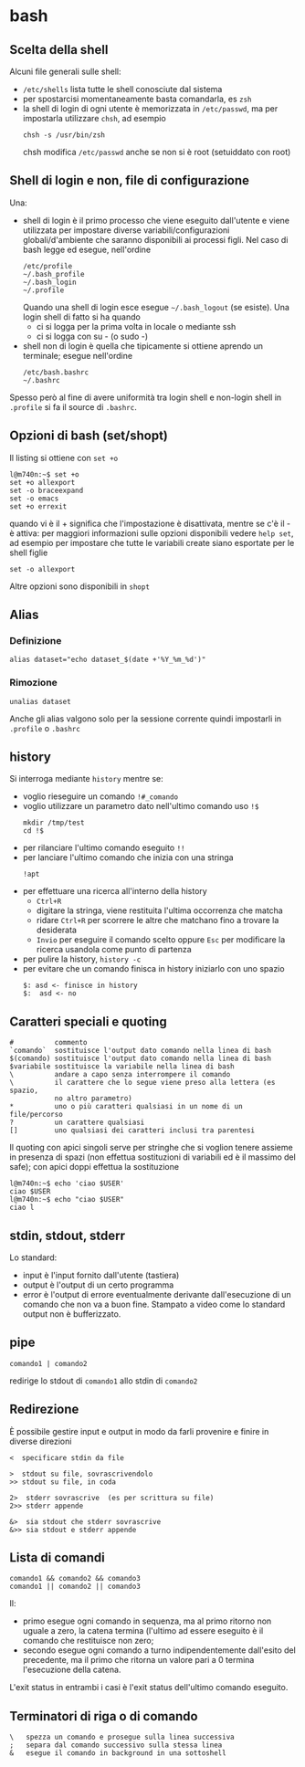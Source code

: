 # bash

## Scelta della shell
Alcuni file generali sulle shell:
- `/etc/shells` lista tutte le shell conosciute dal sistema
- per spostarcisi momentaneamente basta comandarla, es `zsh`
- la shell di login di ogni utente è memorizzata in `/etc/passwd`, 
  ma per impostarla utilizzare `chsh`, ad esempio
  ```
  chsh -s /usr/bin/zsh
  ```
  chsh modifica `/etc/passwd` anche se non si è root (setuiddato con root)

## Shell di login e non, file di configurazione
Una: 
- shell di login è il primo processo che viene eseguito dall'utente e
  viene utilizzata per impostare diverse variabili/configurazioni
  globali/d'ambiente che saranno disponibili ai processi figli. Nel
  caso di bash legge ed esegue, nell'ordine
  ```
  /etc/profile
  ~/.bash_profile
  ~/.bash_login
  ~/.profile
  ```
  Quando una shell di login esce esegue `~/.bash_logout` (se esiste).
  Una login shell di fatto si ha quando
  - ci si logga per la prima volta in locale o mediante ssh
  - ci si logga con su - (o sudo -)
- shell non di login è quella che tipicamente si ottiene aprendo un
  terminale; esegue nell'ordine
  ```
  /etc/bash.bashrc
  ~/.bashrc
  ```

Spesso però al fine di avere uniformità tra login shell e non-login
shell in `.profile` si fa il source di `.bashrc`.


## Opzioni di bash (set/shopt)
Il listing si ottiene con `set +o`
```
l@m740n:~$ set +o
set +o allexport
set -o braceexpand
set -o emacs
set +o errexit
```
quando vi è il + significa che l'impostazione è disattivata, mentre se c'è il -
è attiva: per maggiori informazioni sulle opzioni disponibili vedere 
`help set`, ad esempio per impostare che tutte le variabili create siano esportate per le shell figlie
```
set -o allexport
```
Altre opzioni sono disponibili in `shopt`

## Alias

### Definizione
```
alias dataset="echo dataset_$(date +'%Y_%m_%d')"
```

### Rimozione
```
unalias dataset
```
Anche gli alias valgono solo per la sessione corrente 
quindi impostarli in `.profile` o `.bashrc`


## history
Si interroga mediante `history` mentre se:
- voglio rieseguire un comando `!#_comando`
- voglio utilizzare un parametro dato nell'ultimo comando uso `!$`
  ```
  mkdir /tmp/test
  cd !$
  ```
- per rilanciare l'ultimo comando eseguito `!!`
- per lanciare l'ultimo comando che inizia con una stringa
  ```
  !apt
  ```
- per effettuare una ricerca all'interno della history
  - `Ctrl+R` 
  - digitare la stringa, viene restituita l'ultima occorrenza che matcha
  - ridare `Ctrl+R` per scorrere le altre che matchano fino a trovare 
	la desiderata
  - `Invio` per eseguire il comando scelto oppure `Esc` per modificare 
	la ricerca usandola come punto di partenza
- per pulire la history, `history -c`
- per evitare che un comando finisca in history iniziarlo con uno spazio
  ```
  $: asd <- finisce in history 
  $:  asd <- no
  ```

## Caratteri speciali e quoting
```
#          commento
`comando`  sostituisce l'output dato comando nella linea di bash
$(comando) sostituisce l'output dato comando nella linea di bash
$variabile sostituisce la variabile nella linea di bash
\          andare a capo senza interrompere il comando 
\          il carattere che lo segue viene preso alla lettera (es spazio, 
	       no altro parametro)
*          uno o più caratteri qualsiasi in un nome di un file/percorso
?          un carattere qualsiasi
[]         uno qualsiasi dei caratteri inclusi tra parentesi
```
Il quoting con apici singoli serve per stringhe che si voglion tenere
assieme in presenza di spazi (non effettua sostituzioni di variabili
ed è il massimo del safe); con apici doppi effettua la sostituzione
```
l@m740n:~$ echo 'ciao $USER'
ciao $USER
l@m740n:~$ echo "ciao $USER"
ciao l
```

## stdin, stdout, stderr
Lo standard:
- input è l'input fornito dall'utente (tastiera)
- output è l'output di un certo programma
- error è l'output di errore eventualmente derivante
  dall'esecuzione di un comando che non va a buon fine. 
  Stampato a video come lo standard output non è bufferizzato.

## pipe
```
comando1 | comando2
```
redirige lo stdout di `comando1` allo stdin di `comando2`

## Redirezione
È possibile gestire input e output in modo da farli provenire e finire
in diverse direzioni

```
<  specificare stdin da file

>  stdout su file, sovrascrivendolo
>> stdout su file, in coda

2>  stderr sovrascrive  (es per scrittura su file)
2>> stderr appende

&>  sia stdout che stderr sovrascrive
&>> sia stdout e stderr appende
```

## Lista di comandi
```
comando1 && comando2 && comando3 
comando1 || comando2 || comando3
```
Il:
- primo esegue ogni comando in sequenza, ma al primo ritorno non
  uguale a zero, la catena termina (l'ultimo ad essere eseguito è il
  comando che restituisce non zero;
- secondo esegue ogni comando a turno indipendentemente dall'esito del
  precedente, ma il primo che ritorna un valore pari a 0 termina
  l'esecuzione della catena.

L'exit status in entrambi i casi è l'exit status dell'ultimo comando
eseguito.

## Terminatori di riga o di comando
```
\   spezza un comando e prosegue sulla linea successiva
;   separa dal comando successivo sulla stessa linea
&   esegue il comando in background in una sottoshell
```
